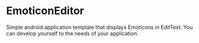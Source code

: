 # EmoticonEditor
Simple android application template that displays Emoticons in EditText. You can develop yourself to the needs of your application.
